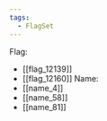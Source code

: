 ```yaml
---
tags:
  - FlagSet
---
```

Flag:
- [[flag_12139]]
- [[flag_12160]]
Name:
- [[name_4]]
- [[name_58]]
- [[name_81]]
